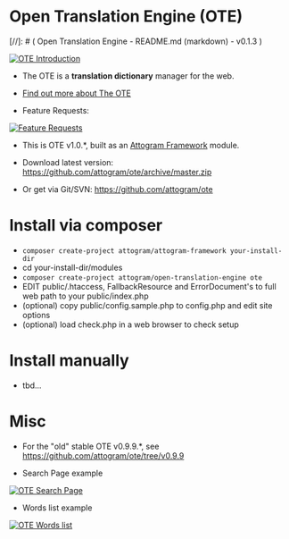Open Translation Engine (OTE)
===
[//]: # ( Open Translation Engine - README.md (markdown) - v0.1.3 )

[![OTE Introduction](https://raw.githubusercontent.com/attogram/ote-docs/master/screenshots/OTE.intro.small.png "OTE Homepage")](https://raw.githubusercontent.com/attogram/ote-docs/master/screenshots/OTE.intro.png)

* The OTE is a **translation dictionary** manager for the web.

* [Find out more about The OTE](ote/actions/about.md)

* Feature Requests:

[![Feature Requests](http://feathub.com/attogram/ote?format=svg)](http://feathub.com/attogram/ote)

* This is OTE v1.0.*, built as an [Attogram Framework](https://github.com/attogram/attogram) module.

* Download latest version:  https://github.com/attogram/ote/archive/master.zip

* Or get via Git/SVN: https://github.com/attogram/ote


Install via composer
===
* `composer create-project attogram/attogram-framework your-install-dir`
* cd your-install-dir/modules
* `composer create-project attogram/open-translation-engine ote`
* EDIT public/.htaccess, FallbackResource and ErrorDocument's to full web path to your public/index.php
* (optional) copy public/config.sample.php to config.php and edit site options
* (optional) load check.php in a web browser to check setup

Install manually
===
* tbd...


Misc
===
* For the "old" stable OTE v0.9.9.*, see https://github.com/attogram/ote/tree/v0.9.9

* Search Page example

[![OTE Search Page](https://raw.githubusercontent.com/attogram/ote-docs/master/screenshots/OTE.search.small.png "OTE Homepage")](https://raw.githubusercontent.com/attogram/ote-docs/master/screenshots/OTE.search.png)

* Words list example

[![OTE Words list](https://raw.githubusercontent.com/attogram/ote-docs/master/screenshots/OTE.words.small.png "OTE Homepage")](https://raw.githubusercontent.com/attogram/ote-docs/master/screenshots/OTE.words.png)
